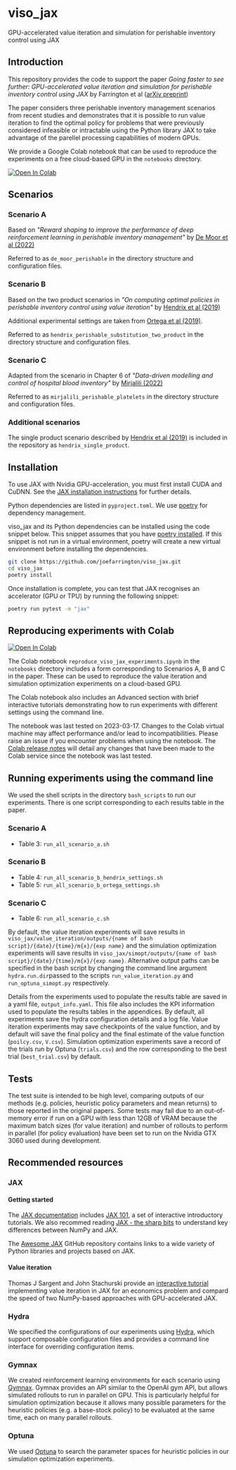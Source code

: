 # viso_jax

GPU-accelerated value iteration and simulation for perishable inventory control using JAX

## Introduction

This repository provides the code to support the paper <i>Going faster to see further: GPU-accelerated value iteration and simulation for perishable inventory control using JAX</i> by Farrington et al ([arXiv preprint](https://arxiv.org/abs/2303.10672))

The paper considers three perishable inventory management scenarios from recent studies and demonstrates that it is possible to run value iteration to find the optimal policy for problems that were previously considered infeasible or intractable using the Python library JAX to take advantage of the parellel processing capabilities of modern GPUs. 

We provide a Google Colab notebook that can be used to reproduce the experiments on a free cloud-based GPU in the `notebooks` directory.

[![Open In Colab](https://colab.research.google.com/assets/colab-badge.svg)](https://colab.research.google.com/github/joefarrington/viso_jax/blob/main/notebooks/reproduce_viso_jax_experiments.ipynb) 

## Scenarios

### Scenario A

Based on <i>"Reward shaping to improve the performance of deep reinforcement learning in perishable inventory management"</i> by [De Moor et al (2022)](https://doi.org/10.1016/j.ejor.2021.10.045)

Referred to as `de_moor_perishable` in the directory structure and configuration files. 

### Scenario B

Based on the two product scenarios in <i>"On computing optimal policies in perishable inventory control using value iteration"</i> by [Hendrix et al (2019)](https://doi.org/10.1002/cmm4.1027)

Additional experimental settings are taken from [Ortega et al (2019)](https://doi.org/10.1007/s11227-018-2692-z).

Referred to as `hendrix_perishable_substitution_two_product` in the directory structure and configuration files. 

### Scenario C

Adapted from the scenario in Chapter 6 of <i>"Data-driven modelling and control of hospital blood inventory"</i> by [Mirjalili (2022)](https://tspace.library.utoronto.ca/bitstream/1807/124976/1/Mirjalili_Mahdi_202211_PhD_thesis.pdf)

Referred to as `mirjalili_perishable_platelets` in the directory structure and configuration files. 

### Additional scenarios

The single product scenario described by [Hendrix et al (2019)](https://doi.org/10.1002/cmm4.1027) is included in the repository as `hendrix_single_product`. 

## Installation

To use JAX with Nvidia GPU-acceleration, you must first install CUDA and CuDNN. See the [JAX installation instructions](https://github.com/google/jax#installation) for further details.

Python dependencies are listed in `pyproject.toml`. We use [poetry](https://python-poetry.org/docs/) for dependency management.

viso_jax and its Python dependencies can be installed using the code snippet below. This snippet assumes that you have [poetry installed](https://python-poetry.org/docs/#installation). If this snippet is not run in a virtual environment, poetry will create a new virtual environment before installing the dependencies.

```bash
git clone https://github.com/joefarrington/viso_jax.git
cd viso_jax
poetry install
```

Once installation is complete, you can test that JAX recognises an accelerator (GPU or TPU) by running the following snippet:

```bash
poetry run pytest -m "jax"
```

## Reproducing experiments with Colab

[![Open In Colab](https://colab.research.google.com/assets/colab-badge.svg)](https://colab.research.google.com/github/joefarrington/viso_jax/blob/main/notebooks/reproduce_viso_jax_experiments.ipynb)

The Colab notebook `reproduce_viso_jax_experiments.ipynb` in the `notebooks` directory includes a form corresponding to Scenarios A, B and C in the paper. These can be used to reproduce the value iteration and simulation optimization experiments on a cloud-based GPU. 

The Colab notebook also includes an Advanced section with brief interactive tutorials demonstrating how to run experiments with different settings using the command line. 

The notebook was last tested on 2023-03-17. Changes to the Colab virtual machine may affect performance and/or lead to incompatibilities. Please raise an issue if you encounter problems when using the notebook. The [Colab release notes](https://colab.research.google.com/notebooks/relnotes.ipynb) will detail any changes that have been made to the Colab service since the notebook was last tested. 

## Running experiments using the command line

We used the shell scripts in the directory `bash_scripts` to run our experiments. There is one script corresponding to each results table in the paper. 

### Scenario A
* Table 3: `run_all_scenario_a.sh`

### Scenario B
* Table 4: `run_all_scenario_b_hendrix_settings.sh`
* Table 5: `run_all_scenario_b_ortega_settings.sh`

### Scenario C
* Table 6: `run_all_scenario_c.sh`

By default, the value iteration experiments will save results in `viso_jax/value_iteration/outputs/{name of bash script}/{date}/{time}/m{x}/{exp name}` and the simulation optimization experiments will save results in `viso_jax/simopt/outputs/{name of bash script}/{date}/{time}/m{x}/{exp name}`. Alternative output paths can be specified in the bash script by changing the command line argument `hydra.run.dir`passed to the scripts `run_value_iteration.py` and `run_optuna_simopt.py` respectively. 

Details from the experiments used to populate the results table are saved in a yaml file, `output_info.yaml`. This file also includes the KPI information used to populate the results tables in the appendices. By default, all experiments save the hydra configuration details and a log file. Value iteration experiments may save checkpoints of the value function, and by default will save the final policy and the final estimate of the value function (`poilcy.csv`, `V.csv`). Simulation optimization experiments save a record of the trials run by Optuna (`trials.csv`) and the row corresponding to the best trial (`best_trial.csv`) by default.  


## Tests

The test suite is intended to be high level, comparing outputs of our methods (e.g. policies, heuristic policy parameters and mean returns) to those reported in the original papers. Some tests may fail due to an out-of-memory error if run on a GPU with less than 12GB of VRAM because the maximum batch sizes (for value iteration) and number of rollouts to perform in parallel (for policy evaluation) have been set to run on the Nvidia GTX 3060 used during development. 

## Recommended resources

### JAX

#### Getting started

The [JAX documentation](https://jax.readthedocs.io/en/latest/index.html) includes [JAX 101](https://jax.readthedocs.io/en/latest/jax-101/index.html), a set of interactive introductory tutorials. We also recommed reading [JAX - the sharp bits](https://jax.readthedocs.io/en/latest/notebooks/Common_Gotchas_in_JAX.html) to understand key differences between NumPy and JAX.

The [Awesome JAX](https://github.com/n2cholas/awesome-jax) GitHub repository contains links to a wide variety of Python libraries and projects based on JAX.

#### Value iteration

Thomas J Sargent and John Stachurski provide an [interactive tutorial](https://notes.quantecon.org/submission/622ed4daf57192000f918c61) implementing value iteration in JAX for an economics problem and compard the speed of two NumPy-based approaches with GPU-accelerated JAX.

### Hydra

We specified the configurations of our experiments using [Hydra](https://hydra.cc/), which support composable configuration files and provides a command line interface for overriding configuration items.

### Gymnax

We created reinforcement learning environments for each scenario using [Gymnax](https://github.com/RobertTLange/gymnax). Gymnax provides an API similar to the OpenAI gym API, but allows simulated rollouts to run in parallel on GPU. This is particularly helpful for simulation optimization because it allows many possible parameters for the heuristic policies (e.g. a base-stock policy) to be evaluated at the same time, each on many parallel rollouts.

### Optuna

We used [Optuna](https://optuna.readthedocs.io/en/stable/) to search the parameter spaces for heuristic policies in our simulation optimization experiments.
